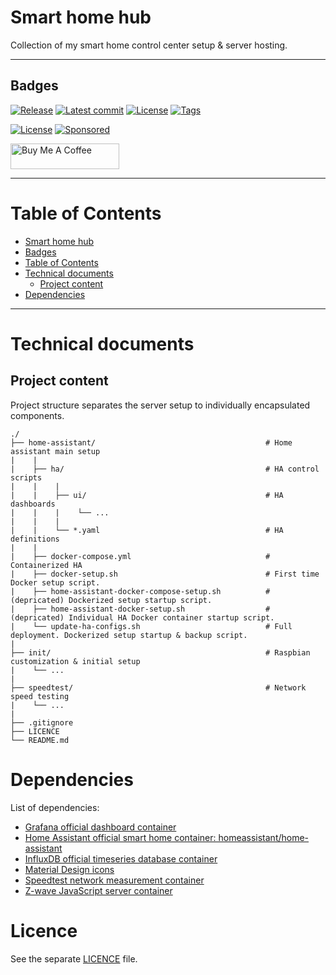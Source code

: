 # Smart home hub
Collection of my smart home control center setup & server hosting.

----------

## Badges

  [![Release](https://img.shields.io/github/release-date/lkananen/RaspberryPi)](https://github.com/lkananen/RaspberryPi)
  [![Latest commit](https://img.shields.io/github/last-commit/lkananen/RaspberryPi)](https://github.com/lkananen/RaspberryPi/commits/master)
  [![License](https://img.shields.io/github/commit-activity/y/lkananen/RaspberryPi)](https://github.com/lkananen/RaspberryPi/commits)
  [![Tags](https://img.shields.io/github/v/tag/lkananen/RaspberryPi)](https://github.com/lkananen/RaspberryPi/tags)
  
  [![License](https://img.shields.io/badge/License-BSD_3--Clause-blue.svg)](https://opensource.org/licenses/BSD-3-Clause)
  [![Sponsored](https://img.shields.io/badge/chilicorn-sponsored-brightgreen.svg?logo=data%3Aimage%2Fpng%3Bbase64%2CiVBORw0KGgoAAAANSUhEUgAAAA4AAAAPCAMAAADjyg5GAAABqlBMVEUAAAAzmTM3pEn%2FSTGhVSY4ZD43STdOXk5lSGAyhz41iz8xkz2HUCWFFhTFFRUzZDvbIB00Zzoyfj9zlHY0ZzmMfY0ydT0zjj92l3qjeR3dNSkoZp4ykEAzjT8ylUBlgj0yiT0ymECkwKjWqAyjuqcghpUykD%2BUQCKoQyAHb%2BgylkAyl0EynkEzmkA0mUA3mj86oUg7oUo8n0k%2FS%2Bw%2Fo0xBnE5BpU9Br0ZKo1ZLmFZOjEhesGljuzllqW50tH14aS14qm17mX9%2Bx4GAgUCEx02JySqOvpSXvI%2BYvp2orqmpzeGrQh%2Bsr6yssa2ttK6v0bKxMBy01bm4zLu5yry7yb29x77BzMPCxsLEzMXFxsXGx8fI3PLJ08vKysrKy8rL2s3MzczOH8LR0dHW19bX19fZ2dna2trc3Nzd3d3d3t3f39%2FgtZTg4ODi4uLj4%2BPlGxLl5eXm5ubnRzPn5%2Bfo6Ojp6enqfmzq6urr6%2Bvt7e3t7u3uDwvugwbu7u7v6Obv8fDz8%2FP09PT2igP29vb4%2BPj6y376%2Bu%2F7%2Bfv9%2Ff39%2Fv3%2BkAH%2FAwf%2FtwD%2F9wCyh1KfAAAAKXRSTlMABQ4VGykqLjVCTVNgdXuHj5Kaq62vt77ExNPX2%2Bju8vX6%2Bvr7%2FP7%2B%2FiiUMfUAAADTSURBVAjXBcFRTsIwHAfgX%2FtvOyjdYDUsRkFjTIwkPvjiOTyX9%2FAIJt7BF570BopEdHOOstHS%2BX0s439RGwnfuB5gSFOZAgDqjQOBivtGkCc7j%2B2e8XNzefWSu%2BsZUD1QfoTq0y6mZsUSvIkRoGYnHu6Yc63pDCjiSNE2kYLdCUAWVmK4zsxzO%2BQQFxNs5b479NHXopkbWX9U3PAwWAVSY%2FpZf1udQ7rfUpQ1CzurDPpwo16Ff2cMWjuFHX9qCV0Y0Ok4Jvh63IABUNnktl%2B6sgP%2BARIxSrT%2FMhLlAAAAAElFTkSuQmCC)](http://spiceprogram.org/oss-sponsorship)

<a href="https://www.buymeacoffee.com/laurikananen" target="_blank"><img src="https://cdn.buymeacoffee.com/buttons/default-orange.png" alt="Buy Me A Coffee" height="41" width="174"></a>

----------

# Table of Contents
- [Smart home hub](#smart-home-hub)
- [Badges](#badges)
- [Table of Contents](#table-of-contents)
- [Technical documents](#technical-documents)
  - [Project content](#project-content)
- [Dependencies](#dependencies)

----------

# Technical documents
## Project content

Project structure separates the server setup to individually encapsulated components.

```
./
├── home-assistant/                                      # Home assistant main setup
|    |
|    ├── ha/                                             # HA control scripts
|    |    |
|    |    ├── ui/                                        # HA dashboards
|    |    |    └── ...
|    |    |
|    |    └── *.yaml                                     # HA definitions
|    |
|    ├── docker-compose.yml                              # Containerized HA
|    ├── docker-setup.sh                                 # First time Docker setup script.
|    ├── home-assistant-docker-compose-setup.sh          # (depricated) Dockerized setup startup script.
|    ├── home-assistant-docker-setup.sh                  # (depricated) Individual HA Docker container startup script.
|    └── update-ha-configs.sh                            # Full deployment. Dockerized setup startup & backup script.
|
├── init/                                                # Raspbian customization & initial setup
|    └── ...
|
├── speedtest/                                           # Network speed testing
|    └── ...
|
├── .gitignore
├── LICENCE
└── README.md
```

# Dependencies
List of dependencies:
- [Grafana official dashboard container](https://hub.docker.com/r/grafana/grafana)
- [Home Assistant official smart home container: homeassistant/home-assistant](https://hub.docker.com/r/homeassistant/home-assistant)
- [InfluxDB official timeseries database container](https://hub.docker.com/_/influxdb)
- [Material Design icons](https://materialdesignicons.com/tag/community)
- [Speedtest network measurement container](https://hub.docker.com/r/robinmanuelthiel/speedtest)
- [Z-wave JavaScript server container](https://hub.docker.com/r/kpine/zwave-js-server)

# Licence

See the separate [LICENCE](./LICENCE) file.

